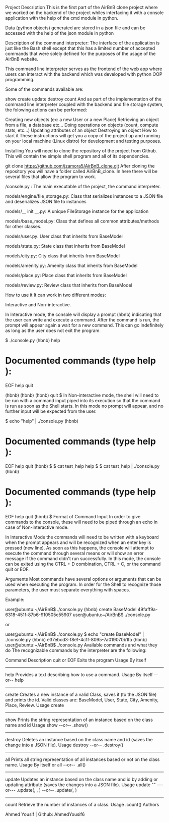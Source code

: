 Project Description
This is the first part of the AirBnB clone project where we worked on the backend of the project whiles interfacing it with a console application with the help of the cmd module in python.

Data (python objects) generated are stored in a json file and can be accessed with the help of the json module in python

Description of the command interpreter:
The interface of the application is just like the Bash shell except that this has a limited number of accepted commands that were solely defined for the purposes of the usage of the AirBnB website.

This command line interpreter serves as the frontend of the web app where users can interact with the backend which was developed with python OOP programming.

Some of the commands available are:

show
create
update
destroy
count
And as part of the implementation of the command line interpreter coupled with the backend and file storage system, the folowing actions can be performed:

Creating new objects (ex: a new User or a new Place)
Retrieving an object from a file, a database etc…
Doing operations on objects (count, compute stats, etc…)
Updating attributes of an object
Destroying an object
How to start it
These instructions will get you a copy of the project up and running on your local machine (Linux distro) for development and testing purposes.

Installing
You will need to clone the repository of the project from Github. This will contain the simple shell program and all of its dependencies.

git clone https://github.com/jzamora5/AirBnB_clone.git
After cloning the repository you will have a folder called AirBnB_clone. In here there will be several files that allow the program to work.

/console.py : The main executable of the project, the command interpreter.

models/engine/file_storage.py: Class that serializes instances to a JSON file and deserializes JSON file to instances

models/__ init __.py: A unique FileStorage instance for the application

models/base_model.py: Class that defines all common attributes/methods for other classes.

models/user.py: User class that inherits from BaseModel

models/state.py: State class that inherits from BaseModel

models/city.py: City class that inherits from BaseModel

models/amenity.py: Amenity class that inherits from BaseModel

models/place.py: Place class that inherits from BaseModel

models/review.py: Review class that inherits from BaseModel

How to use it
It can work in two different modes:

Interactive and Non-interactive.

In Interactive mode, the console will display a prompt (hbnb) indicating that the user can write and execute a command. After the command is run, the prompt will appear again a wait for a new command. This can go indefinitely as long as the user does not exit the program.

$ ./console.py
(hbnb) help

Documented commands (type help <topic>):
========================================
EOF  help  quit

(hbnb) 
(hbnb) 
(hbnb) quit
$
In Non-interactive mode, the shell will need to be run with a command input piped into its execution so that the command is run as soon as the Shell starts. In this mode no prompt will appear, and no further input will be expected from the user.

$ echo "help" | ./console.py
(hbnb)

Documented commands (type help <topic>):
========================================
EOF  help  quit
(hbnb) 
$
$ cat test_help
help
$
$ cat test_help | ./console.py
(hbnb)

Documented commands (type help <topic>):
========================================
EOF  help  quit
(hbnb) 
$
Format of Command Input
In order to give commands to the console, these will need to be piped through an echo in case of Non-interactive mode.

In Interactive Mode the commands will need to be written with a keyboard when the prompt appears and will be recognized when an enter key is pressed (new line). As soon as this happens, the console will attempt to execute the command through several means or will show an error message if the command didn't run successfully. In this mode, the console can be exited using the CTRL + D combination, CTRL + C, or the command quit or EOF.

Arguments
Most commands have several options or arguments that can be used when executing the program. In order for the Shell to recognize those parameters, the user must separate everything with spaces.

Example:


user@ubuntu:~/AirBnB$ ./console.py
(hbnb) create BaseModel
49faff9a-6318-451f-87b6-910505c55907
user@ubuntu:~/AirBnB$ ./console.py

or

user@ubuntu:~/AirBnB$ ./console.py $ echo "create BaseModel" | ./console.py
(hbnb)
e37ebcd3-f8e1-4c1f-8095-7a019070b1fa
(hbnb)
user@ubuntu:~/AirBnB$ ./console.py
Available commands and what they do
The recognizable commands by the interpreter are the following:

Command	Description
quit or EOF	Exits the program
Usage	By itself
-----	-----
help	Provides a text describing how to use a command.
Usage	By itself --or-- help <command>
-----	-----
create	Creates a new instance of a valid Class, saves it (to the JSON file) and prints the id. Valid classes are: BaseModel, User, State, City, Amenity, Place, Review.
Usage	create <class name>
-----	-----
show	Prints the string representation of an instance based on the class name and id
Usage	show <class name> <id> --or-- <class name>.show(<id>)
-----	-----
destroy	Deletes an instance based on the class name and id (saves the change into a JSON file).
Usage	destroy <class name> <id> --or-- .destroy()
-----	-----
all	Prints all string representation of all instances based or not on the class name.
Usage	By itself or all <class name> --or-- <class name>.all()
-----	-----
update	Updates an instance based on the class name and id by adding or updating attribute (saves the changes into a JSON file).
Usage	update <class name> <id> <attribute name> "<attribute value>" ---or--- <class name>.update(<id>, <attribute name>, <attribute value>) --or-- <class name>.update(<id>, <dictionary representation>)
-----	-----
count	Retrieve the number of instances of a class.
Usage	<class name>.count()
Authors

Ahmed Yousif | Github: AhmedYousif6
